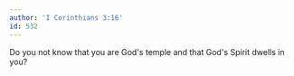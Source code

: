 ```yaml
---
author: 'I Corinthians 3:16'
id: 532
---
```


Do you not know that you are God's temple and that God's Spirit dwells in you?
